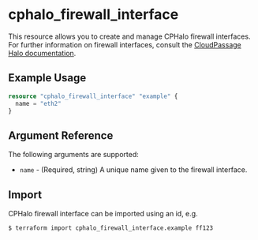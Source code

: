 # cphalo_firewall_interface

This resource allows you to create and manage CPHalo firewall interfaces.  
For further information on firewall interfaces, consult the
[CloudPassage Halo documentation](https://library.cloudpassage.com/help/cloudpassage-api-documentation#firewall-interfaces).

## Example Usage

```terraform
resource "cphalo_firewall_interface" "example" {
  name = "eth2"
}
```

## Argument Reference

The following arguments are supported:

* `name` - (Required, string) A unique name given to the firewall interface.

## Import

CPHalo firewall interface can be imported using an id, e.g.

```bash
$ terraform import cphalo_firewall_interface.example ff123
```
